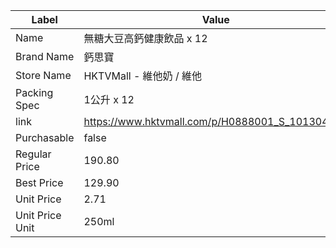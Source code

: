 | Label           | Value                                           |
| --------------- | ----------------------------------------------- |
| Name            | 無糖大豆高鈣健康飲品 x 12                                 |
| Brand Name      | 鈣思寶                                             |
| Store Name      | HKTVMall - 維他奶 / 維他                             |
| Packing Spec    | 1公升 x 12                                        |
| link            | https://www.hktvmall.com/p/H0888001_S_10130495K |
| Purchasable     | false                                           |
| Regular Price   | 190.80                                          |
| Best Price      | 129.90                                          |
| Unit Price      | 2.71                                            |
| Unit Price Unit | 250ml                                           |
